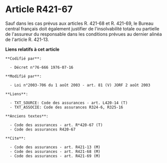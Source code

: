 # Article R421-67

Sauf dans les cas prévus aux articles R. 421-68 et R. 421-69, le Bureau central français doit également justifier de
l'insolvabilité totale ou partielle de l'assureur du responsable dans les conditions prévues au dernier alinéa de l'article
R. 421-13.

**Liens relatifs à cet article**

	**Codifié par**:

	  - Décret n°76-666 1976-07-16

	**Modifié par**:

	  - Loi n°2003-706 du 1 août 2003 - art. 81 (V) JORF 2 août 2003

	**Liens**:

	  - TXT_SOURCE: Code des assurances - art. L420-14 (T)
	  - TXT_ASSOCIE: Code des assurances R324-6, R325-16

	**Anciens textes**:

	  - Code des assurances - art. R*420-67 (T)
	  - Code des assurances R420-67

	**Cite**:

	  - Code des assurances - art. R421-13 (M)
	  - Code des assurances - art. R421-68 (M)
	  - Code des assurances - art. R421-69 (M)
